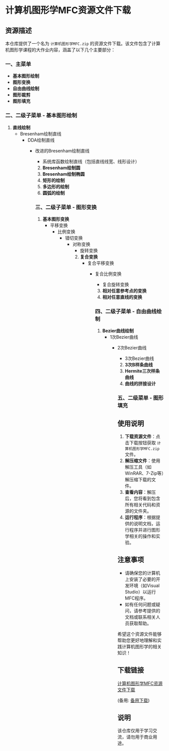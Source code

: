 # 计算机图形学MFC资源文件下载

## 资源描述

本仓库提供了一个名为 `计算机图形学MFC.zip` 的资源文件下载。该文件包含了计算机图形学课程的大作业内容，涵盖了以下几个主要部分：

### 一、主菜单
- **基本图形绘制**
- **图形变换**
- **自由曲线绘制**
- **图形裁剪**
- **图形填充**

### 二、二级子菜单 - 基本图形绘制
1. **直线绘制**
   - Bresenham绘制直线
      - DDA绘制直线
         - 改进的Bresenham绘制直线
            - 系统库函数绘制直线（包括直线线宽、线形设计）
            2. **Bresenham绘制圆**
            3. **Bresenham绘制椭圆**
            4. **矩形的绘制**
            5. **多边形的绘制**
            6. **圆弧的绘制**

            ### 三、二级子菜单 - 图形变换
            1. **基本图形变换**
               - 平移变换
                  - 比例变换
                     - 错切变换
                        - 对称变换
                           - 旋转变换
                           2. **复合变换**
                              - 复合平移变换
                                 - 复合比例变换
                                    - 复合旋转变换
                                    3. **相对任意参考点的变换**
                                    4. **相对任意直线的变换**

                                    ### 四、二级子菜单 - 自由曲线绘制
                                    1. **Bezier曲线绘制**
                                       - 1次Bezier曲线
                                          - 2次Bezier曲线
                                             - 3次Bezier曲线
                                             2. **3次B样条曲线**
                                             3. **Hermite三次样条曲线**
                                             4. **曲线的拼接设计**

                                             ### 五、二级菜单 - 图形填充

                                             ## 使用说明

                                             1. **下载资源文件**：点击下载按钮获取 `计算机图形学MFC.zip` 文件。
                                             2. **解压缩文件**：使用解压工具（如WinRAR、7-Zip等）解压缩下载的文件。
                                             3. **查看内容**：解压后，您将看到包含所有相关代码和资源的文件夹。
                                             4. **运行程序**：根据提供的说明文档，运行程序并进行图形学相关的操作和实验。

                                             ## 注意事项

                                             - 请确保您的计算机上安装了必要的开发环境（如Visual Studio）以运行MFC程序。
                                             - 如有任何问题或疑问，请参考提供的文档或联系相关人员获取帮助。

                                             希望这个资源文件能够帮助您更好地理解和实践计算机图形学的相关知识！

                                             ## 下载链接
                                             [计算机图形学MFC资源文件下载](https://pan.quark.cn/s/8d3b3ff3ce39) 

                                             (备用: [备用下载](https://pan.baidu.com/s/1bXKv4tzDvTy6fOgMpLi6uA?pwd=1234))

                                             ## 说明

                                             该仓库仅用于学习交流，请勿用于商业用途。

